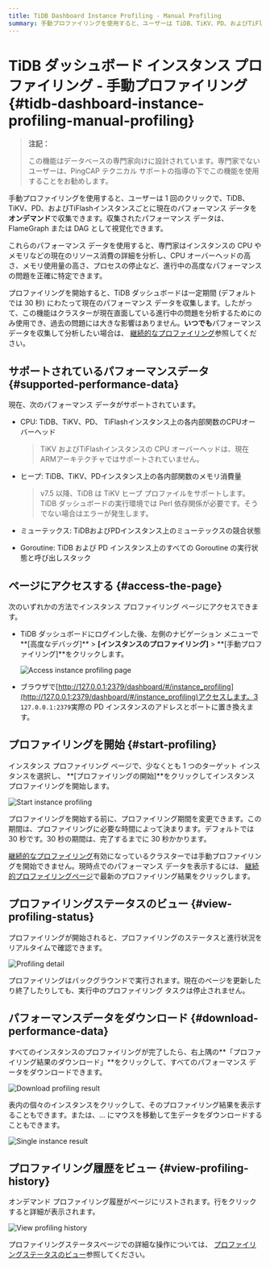 ```yaml
---
title: TiDB Dashboard Instance Profiling - Manual Profiling
summary: 手動プロファイリングを使用すると、ユーザーは TiDB、TiKV、PD、およびTiFlashインスタンスの現在のパフォーマンス データをオンデマンドで収集できます。専門家は、CPU やメモリなどのリソース消費の詳細を分析して、進行中のパフォーマンスの問題を正確に特定できます。TiDB ダッシュボードまたはブラウザからページにアクセスします。ターゲット インスタンスを選択してプロファイリングを開始し、必要に応じて期間を変更します。リアルタイムの進行状況をビュー、プロファイリングが完了したらパフォーマンス データをダウンロードします。詳細な操作については、プロファイリング履歴をビュー。
---
```


# TiDB ダッシュボード インスタンス プロファイリング - 手動プロファイリング {#tidb-dashboard-instance-profiling-manual-profiling}

> **注記：**
>
> この機能はデータベースの専門家向けに設計されています。専門家でないユーザーは、PingCAP テクニカル サポートの指導の下でこの機能を使用することをお勧めします。

手動プロファイリングを使用すると、ユーザーは 1 回のクリックで、TiDB、TiKV、PD、およびTiFlashインスタンスごとに現在のパフォーマンス データを**オンデマンド**で収集できます。収集されたパフォーマンス データは、FlameGraph または DAG として視覚化できます。

これらのパフォーマンス データを使用すると、専門家はインスタンスの CPU やメモリなどの現在のリソース消費の詳細を分析し、CPU オーバーヘッドの高さ、メモリ使用量の高さ、プロセスの停止など、進行中の高度なパフォーマンスの問題を正確に特定できます。

プロファイリングを開始すると、TiDB ダッシュボードは一定期間 (デフォルトでは 30 秒) にわたって現在のパフォーマンス データを収集します。したがって、この機能はクラスターが現在直面している進行中の問題を分析するためにのみ使用でき、過去の問題には大きな影響はありません。**いつでも**パフォーマンス データを収集して分析したい場合は、 [継続的なプロファイリング](/dashboard/continuous-profiling.md)参照してください。

## サポートされているパフォーマンスデータ {#supported-performance-data}

現在、次のパフォーマンス データがサポートされています。

-   CPU: TiDB、TiKV、PD、 TiFlashインスタンス上の各内部関数のCPUオーバーヘッド

    > TiKV およびTiFlashインスタンスの CPU オーバーヘッドは、現在 ARMアーキテクチャではサポートされていません。

-   ヒープ: TiDB、TiKV、PDインスタンス上の各内部関数のメモリ消費量

    > v7.5 以降、TiDB は TiKV ヒープ プロファイルをサポートします。TiDB ダッシュボードの実行環境では Perl 依存関係が必要です。そうでない場合はエラーが発生します。

-   ミューテックス: TiDBおよびPDインスタンス上のミューテックスの競合状態

-   Goroutine: TiDB および PD インスタンス上のすべての Goroutine の実行状態と呼び出しスタック

## ページにアクセスする {#access-the-page}

次のいずれかの方法でインスタンス プロファイリング ページにアクセスできます。

-   TiDB ダッシュボードにログインした後、左側のナビゲーション メニューで**[高度なデバッグ]** &gt; **[インスタンスのプロファイリング]** &gt; **[手動プロファイリング]**をクリックします。

    ![Access instance profiling page](https://docs-download.pingcap.com/media/images/docs/dashboard/dashboard-profiling-access.png)

-   ブラウザで[http://127.0.0.1:2379/dashboard/#/instance_profiling](http://127.0.0.1:2379/dashboard/#/instance_profiling)アクセスします。3 `127.0.0.1:2379`実際の PD インスタンスのアドレスとポートに置き換えます。

## プロファイリングを開始 {#start-profiling}

インスタンス プロファイリング ページで、少なくとも 1 つのターゲット インスタンスを選択し、 **[プロファイリングの開始]**をクリックしてインスタンス プロファイリングを開始します。

![Start instance profiling](https://docs-download.pingcap.com/media/images/docs/dashboard/dashboard-profiling-start.png)

プロファイリングを開始する前に、プロファイリング期間を変更できます。この期間は、プロファイリングに必要な時間によって決まります。デフォルトでは 30 秒です。30 秒の期間は、完了するまでに 30 秒かかります。

[継続的なプロファイリング](/dashboard/continuous-profiling.md)有効になっているクラスターでは手動プロファイリングを開始できません。現時点でのパフォーマンス データを表示するには、 [継続的プロファイリングページ](/dashboard/continuous-profiling.md#access-the-page)で最新のプロファイリング結果をクリックします。

## プロファイリングステータスのビュー {#view-profiling-status}

プロファイリングが開始されると、プロファイリングのステータスと進行状況をリアルタイムで確認できます。

![Profiling detail](https://docs-download.pingcap.com/media/images/docs/dashboard/dashboard-profiling-view-progress.png)

プロファイリングはバックグラウンドで実行されます。現在のページを更新したり終了したりしても、実行中のプロファイリング タスクは停止されません。

## パフォーマンスデータをダウンロード {#download-performance-data}

すべてのインスタンスのプロファイリングが完了したら、右上隅の**「プロファイリング結果のダウンロード」**をクリックして、すべてのパフォーマンス データをダウンロードできます。

![Download profiling result](https://docs-download.pingcap.com/media/images/docs/dashboard/dashboard-profiling-download.png)

表内の個々のインスタンスをクリックして、そのプロファイリング結果を表示することもできます。または、... にマウスを移動して生データをダウンロードすることもできます。

![Single instance result](https://docs-download.pingcap.com/media/images/docs/dashboard/dashboard-profiling-view-single.png)

## プロファイリング履歴をビュー {#view-profiling-history}

オンデマンド プロファイリング履歴がページにリストされます。行をクリックすると詳細が表示されます。

![View profiling history](https://docs-download.pingcap.com/media/images/docs/dashboard/dashboard-profiling-history.png)

プロファイリングステータスページでの詳細な操作については、 [プロファイリングステータスのビュー](#view-profiling-status)参照してください。
